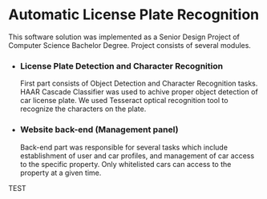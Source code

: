 # Automatic License Plate Recognition 

This software solution was implemented as a Senior Design Project of Computer Science Bachelor Degree. Project consists of several modules.
<ul>
<li>
<h3>License Plate Detection and Character Recognition</h3>

First part consists of Object Detection and Character Recognition tasks. HAAR Cascade Classifier was used to achive proper object detection of car license plate. We used Tesseract optical recognition tool to recognize the characters on the plate. 
</li>
<li>
<h3>Website back-end (Management panel)</h3>
Back-end part was responsible for several tasks which include establishment of user and car profiles, and management of car access to the specific property. Only whitelisted cars can access to the property at a given time. 
</li>
</ul>
TEST
